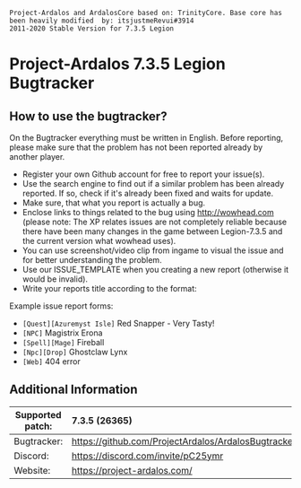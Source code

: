    Project-Ardalos and ArdalosCore based on: TrinityCore. Base core has been heavily modified  by: itsjustmeRevui#3914      
    2011-2020 Stable Version for 7.3.5 Legion       

Project-Ardalos 7.3.5 Legion Bugtracker
=======================================

How to use the bugtracker?
-------------------------
On the Bugtracker everything must be written in English. Before reporting, please make sure that the problem has not been reported already by another player.

 - Register your own Github account for free to report your issue(s).
 - Use the search engine to find out if a similar problem has been already reported. If so, check if it's already been fixed and waits for update.
 - Make sure, that what you report is actually a bug.
 - Enclose links to things related to the bug using http://wowhead.com (please note: The XP relates issues are not completely reliable because there have been many changes in the game between Legion-7.3.5 and the current version what wowhead uses).
 - You can use screenshot/video clip from ingame to visual the issue and for better understanding the problem.
 - Use our ISSUE_TEMPLATE when you creating a new report (otherwise it would be invalid).
 - Write your reports title according to the format:<br>
 
 Example issue report forms:
  * `[Quest][Azuremyst Isle]` Red Snapper - Very Tasty!<br>
  * `[NPC]` Magistrix Erona<br>
  * `[Spell][Mage]` Fireball<br>
  * `[Npc][Drop]` Ghostclaw Lynx<br>
  * `[Web]` 404 error


Additional Information
-------------------------

| Supported patch:  | 7.3.5 (26365)                                              |
|-------------------|:-----------------------------------------------------------|
| Bugtracker:       | https://github.com/ProjectArdalos/ArdalosBugtracker/issues |
| Discord:          | https://discord.com/invite/pC25ymr                         |
| Website:          | https://project-ardalos.com/                               |

